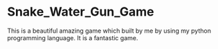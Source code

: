 # Snake_Water_Gun_Game
This is a beautiful amazing game which built by me by using my python programming language. It is a fantastic game.
